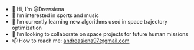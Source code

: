 - 👋 Hi, I’m @Drewsiena
- 👀 I’m interested in sports and music 
- 🌱 I’m currently learning new algorithms used in space trajectory optimization
- 💞️ I’m looking to collaborate on space projects for future human missions
- 📫 How to reach me: andreasiena97@gmail.com

<!---
Drewsiena/Drewsiena is a ✨ special ✨ repository because its `README.md` (this file) appears on your GitHub profile.
You can click the Preview link to take a look at your changes.
--->
